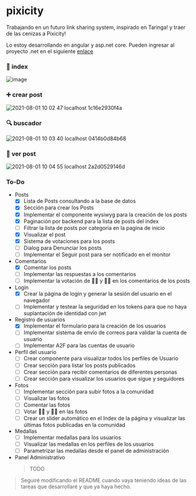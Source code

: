 # pixicity
Trabajando en un futuro link sharing system, inspirado en Taringa! y traer de las cenizas a Pixicity!

Lo estoy desarrollando en angular y asp.net core. Pueden ingresar al proyecto .net en el siguiente [enlace](https://github.com/NESTicle/pixicity-backend)

### 📄 index
![image](https://user-images.githubusercontent.com/1715022/127756473-ce9ae536-d7ad-42fb-9735-ea84ac09fbf0.png)

### ➕ crear post
![2021-08-01 10 02 47 localhost 1c16e2930f4a](https://user-images.githubusercontent.com/1715022/127775666-6b7a13a5-2a1e-442f-b1b0-4de0b46fe630.png)

### 🔍️ buscador
![2021-08-01 10 03 40 localhost 0414b0d84b68](https://user-images.githubusercontent.com/1715022/127775700-30f67e69-47df-45b0-9916-707e59e536a8.png)

### 👀 ver post
![2021-08-01 10 04 55 localhost 2a2d0529146d](https://user-images.githubusercontent.com/1715022/127775764-a024bd39-10cd-4e75-bfb7-08ebffbc7c37.png)

### To-Do

  - Posts 
    - [x] Lista de Posts consultando a la base de datos
    - [x] Sección para crear los Posts
    - [x] Implementar el componente wysiwyg para la creación de los posts
    - [x] Paginación por backend para la lista de posts del index
    - [ ] Filtrar la lista de posts por categoria en la pagina de inicio
    - [x] Visualizar el post
    - [x] Sistema de votaciones para los posts
    - [ ] Dialog para Denunciar los posts
    - [ ] Implementar el Seguir post para ser notificado en el monitor

  - Comentarios
    - [x] Comentar los posts
    - [ ] Implementar las respuestas a los comentarios
    - [ ] Implementar la votación de 👍🏼 y 👎🏼 en los comentarios de los posts

  - Login
    - [x] Crear la página de login y generar la sesión del usuario en el navegador
    - [ ] Implementar y testear la seguridad en los tokens para que no haya suplantación de identidad con jwt
 
  - Registro de usuarios
    - [x] Implementar el formulario para la creación de los usuarios
    - [ ] Implementar sistema de envío de correos para validar la cuenta de usuario
    - [ ] Implementar A2F para las cuentas de usuario

  - Perfil del usuario
    - [ ] Crear componente para visualizar todos los perfiles de Usuario
    - [ ] Crear sección para listar los posts publicados
    - [ ] Crear sección para recibir comentarios de diferentes personas
    - [ ] Crear sección para visualizar los usuarios que sigue y seguidores
    
  - Fotos
    - [ ] Implementar sección para subir fotos a la comunidad
    - [ ] Visualizar las fotos
    - [ ] Comentar las fotos
    - [ ] Votar 👍🏼 y 👎🏼 en las fotos
    - [ ] Crear un slider automático en el Index de la página y visualizar las últimas fotos publicadas en la comunidad

  - Medallas
    - [ ] Implementar medallas para los usuarios
    - [ ] Visualizar las medallas en los perfiles de los usuarios
    - [ ] Parametrizar las medallas desde el panel de administración

  - Panel Administrativo
    > TODO

> Seguiré modificando el README cuando vaya teniendo ideas de las tareas que desarrollaré y que ya haya hecho.
